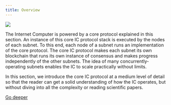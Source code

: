 ```yaml
---
title: Overview
---
```


![](/img/how-it-works/peer-to-peer-p2p.600x300.jpg)

The Internet Computer is powered by a core protocol explained in this section. An instance of this core IC protocol stack is executed by the nodes of each subnet. To this end, each node of a subnet runs an implementation of the core protocol. The core IC protocol makes each subnet its own blockchain that runs its own instance of consensus and makes progress independently of the other subnets. The idea of many concurrently-operating subnets enables the IC to scale practically without limits.

In this section, we introduce the core IC protocol at a medium level of detail so that the reader can get a solid understanding of how the IC operates, but without diving into all the complexity or reading scientific papers.

[Go deeper](/how-it-works/core-ic-protocol-overview/)
